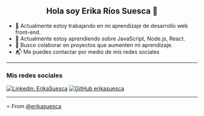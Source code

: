<h2 align="center" >
Hola soy Erika Ríos Suesca 👋
</h2>

- 🔭 Actualmente estoy trabajando en mi aprendizaje de desarrollo web front-end.
- 🌱 Actualmente estoy aprendiendo sobre JavaScript, Node.js, React.
- 👯 Busco colaborar en proyectos que aumenten mi aprendizaje.
- 📬 Me puedes contactar por medio de mis redes sociales

------
<h3 align="left">Mis redes sociales</h3>

[![Linkedin: ErikaSuesca](https://img.shields.io/badge/-ErikaSuesca-blue?style=flat-square&logo=Linkedin&logoColor=white&link=https://www.linkedin.com/in/erika-rios-suesca/)](https://www.linkedin.com/in/erika-rios-suesca/) [![GitHub erikasuesca](https://img.shields.io/github/followers/ErikaSuesca?label=follow&style=social)](https://github.com/ErikaSuesca)

-------

⭐️ From [@erikasuesca](https://github.com/ErikaSuesca)
